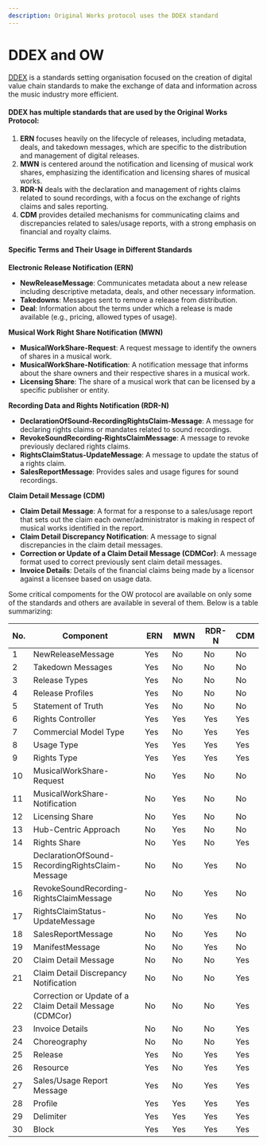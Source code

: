```yaml
---
description: Original Works protocol uses the DDEX standard
---
```


# DDEX and OW

[DDEX](https://ddex.net/) is a standards setting organisation focused on the creation of digital value chain standards to make the exchange of data and information across the music industry more efficient.

#### DDEX has multiple standards that are used by the Original Works Protocol:

1. **ERN** focuses heavily on the lifecycle of releases, including metadata, deals, and takedown messages, which are specific to the distribution and management of digital releases.
2. **MWN** is centered around the notification and licensing of musical work shares, emphasizing the identification and licensing shares of musical works.
3. **RDR-N** deals with the declaration and management of rights claims related to sound recordings, with a focus on the exchange of rights claims and sales reporting.
4. **CDM** provides detailed mechanisms for communicating claims and discrepancies related to sales/usage reports, with a strong emphasis on financial and royalty claims.

#### Specific Terms and Their Usage in Different Standards

**Electronic Release Notification (ERN)**

* **NewReleaseMessage**: Communicates metadata about a new release including descriptive metadata, deals, and other necessary information.
* **Takedowns**: Messages sent to remove a release from distribution.
* **Deal**: Information about the terms under which a release is made available (e.g., pricing, allowed types of usage).

**Musical Work Right Share Notification (MWN)**

* **MusicalWorkShare-Request**: A request message to identify the owners of shares in a musical work.
* **MusicalWorkShare-Notification**: A notification message that informs about the share owners and their respective shares in a musical work.
* **Licensing Share**: The share of a musical work that can be licensed by a specific publisher or entity.

**Recording Data and Rights Notification (RDR-N)**

* **DeclarationOfSound-RecordingRightsClaim-Message**: A message for declaring rights claims or mandates related to sound recordings.
* **RevokeSoundRecording-RightsClaimMessage**: A message to revoke previously declared rights claims.
* **RightsClaimStatus-UpdateMessage**: A message to update the status of a rights claim.
* **SalesReportMessage**: Provides sales and usage figures for sound recordings.

**Claim Detail Message (CDM)**

* **Claim Detail Message**: A format for a response to a sales/usage report that sets out the claim each owner/administrator is making in respect of musical works identified in the report.
* **Claim Detail Discrepancy Notification**: A message to signal discrepancies in the claim detail messages.
* **Correction or Update of a Claim Detail Message (CDMCor)**: A message format used to correct previously sent claim detail messages.
* **Invoice Details**: Details of the financial claims being made by a licensor against a licensee based on usage data.



Some critical compoments for the OW protocol are available on only some of the standards and others are available in several of them. Below is a table summarizing:



<table><thead><tr><th>No.</th><th width="330">Component</th><th width="84">ERN</th><th width="77">MWN</th><th width="83">RDR-N</th><th>CDM</th></tr></thead><tbody><tr><td>1</td><td>NewReleaseMessage</td><td>Yes</td><td>No</td><td>No</td><td>No</td></tr><tr><td>2</td><td>Takedown Messages</td><td>Yes</td><td>No</td><td>No</td><td>No</td></tr><tr><td>3</td><td>Release Types</td><td>Yes</td><td>No</td><td>No</td><td>No</td></tr><tr><td>4</td><td>Release Profiles</td><td>Yes</td><td>No</td><td>No</td><td>No</td></tr><tr><td>5</td><td>Statement of Truth</td><td>Yes</td><td>No</td><td>No</td><td>No</td></tr><tr><td>6</td><td>Rights Controller</td><td>Yes</td><td>Yes</td><td>Yes</td><td>Yes</td></tr><tr><td>7</td><td>Commercial Model Type</td><td>Yes</td><td>No</td><td>Yes</td><td>Yes</td></tr><tr><td>8</td><td>Usage Type</td><td>Yes</td><td>Yes</td><td>Yes</td><td>Yes</td></tr><tr><td>9</td><td>Rights Type</td><td>Yes</td><td>Yes</td><td>Yes</td><td>Yes</td></tr><tr><td>10</td><td>MusicalWorkShare-Request</td><td>No</td><td>Yes</td><td>No</td><td>No</td></tr><tr><td>11</td><td>MusicalWorkShare-Notification</td><td>No</td><td>Yes</td><td>No</td><td>No</td></tr><tr><td>12</td><td>Licensing Share</td><td>No</td><td>Yes</td><td>No</td><td>No</td></tr><tr><td>13</td><td>Hub-Centric Approach</td><td>No</td><td>Yes</td><td>No</td><td>No</td></tr><tr><td>14</td><td>Rights Share</td><td>No</td><td>Yes</td><td>No</td><td>Yes</td></tr><tr><td>15</td><td>DeclarationOfSound-RecordingRightsClaim-Message</td><td>No</td><td>No</td><td>Yes</td><td>No</td></tr><tr><td>16</td><td>RevokeSoundRecording-RightsClaimMessage</td><td>No</td><td>No</td><td>Yes</td><td>No</td></tr><tr><td>17</td><td>RightsClaimStatus-UpdateMessage</td><td>No</td><td>No</td><td>Yes</td><td>No</td></tr><tr><td>18</td><td>SalesReportMessage</td><td>No</td><td>No</td><td>Yes</td><td>No</td></tr><tr><td>19</td><td>ManifestMessage</td><td>No</td><td>No</td><td>Yes</td><td>No</td></tr><tr><td>20</td><td>Claim Detail Message</td><td>No</td><td>No</td><td>No</td><td>Yes</td></tr><tr><td>21</td><td>Claim Detail Discrepancy Notification</td><td>No</td><td>No</td><td>No</td><td>Yes</td></tr><tr><td>22</td><td>Correction or Update of a Claim Detail Message (CDMCor)</td><td>No</td><td>No</td><td>No</td><td>Yes</td></tr><tr><td>23</td><td>Invoice Details</td><td>No</td><td>No</td><td>No</td><td>Yes</td></tr><tr><td>24</td><td>Choreography</td><td>No</td><td>No</td><td>No</td><td>Yes</td></tr><tr><td>25</td><td>Release</td><td>Yes</td><td>No</td><td>Yes</td><td>Yes</td></tr><tr><td>26</td><td>Resource</td><td>Yes</td><td>No</td><td>Yes</td><td>Yes</td></tr><tr><td>27</td><td>Sales/Usage Report Message</td><td>Yes</td><td>No</td><td>Yes</td><td>Yes</td></tr><tr><td>28</td><td>Profile</td><td>Yes</td><td>Yes</td><td>Yes</td><td>Yes</td></tr><tr><td>29</td><td>Delimiter</td><td>Yes</td><td>Yes</td><td>Yes</td><td>Yes</td></tr><tr><td>30</td><td>Block</td><td>Yes</td><td>Yes</td><td>Yes</td><td>Yes</td></tr></tbody></table>

